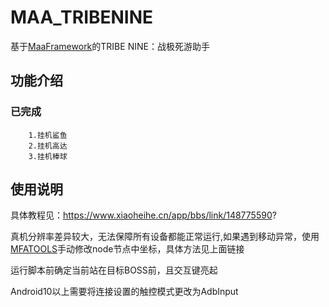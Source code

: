 # MAA_TRIBENINE
基于[MaaFramework](https://github.com/MaaXYZ/MaaFramework)的TRIBE NINE：战极死游助手

## 功能介绍

### 已完成
    
        1.挂机鲨鱼
        2.挂机高达
        3.挂机棒球

## 使用说明

具体教程见：https://www.xiaoheihe.cn/app/bbs/link/148775590?

真机分辨率差异较大，无法保障所有设备都能正常运行,如果遇到移动异常，使用[MFATOOLS](https://github.com/SweetSmellFox/MFATools)手动修改node节点中坐标，具体方法见上面链接



运行脚本前确定当前站在目标BOSS前，且交互键亮起

Android10以上需要将连接设置的触控模式更改为AdbInput

